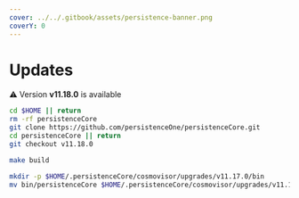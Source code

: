 ```yaml
---
cover: ../../.gitbook/assets/persistence-banner.png
coverY: 0
---
```


# Updates

⚠️ Version **v11.18.0** is available

```bash
cd $HOME || return
rm -rf persistenceCore
git clone https://github.com/persistenceOne/persistenceCore.git
cd persistenceCore || return
git checkout v11.18.0

make build

mkdir -p $HOME/.persistenceCore/cosmovisor/upgrades/v11.17.0/bin
mv bin/persistenceCore $HOME/.persistenceCore/cosmovisor/upgrades/v11.17.0/bin/
```
